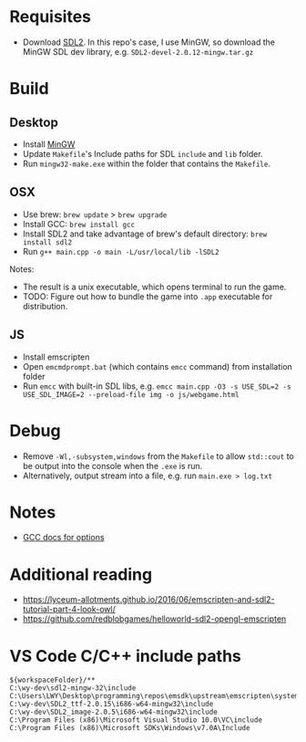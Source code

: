 # Requisites

- Download [SDL2](https://www.libsdl.org/download-2.0.php). In this repo's case, I use MinGW, so download the MinGW SDL dev library, e.g. `SDL2-devel-2.0.12-mingw.tar.gz`

# Build

## Desktop

- Install [MinGW](https://osdn.net/projects/mingw/downloads/68260/mingw-get-setup.exe/)
- Update `Makefile`'s Include paths for SDL `include` and `lib` folder.
- Run `mingw32-make.exe` within the folder that contains the `Makefile`.

## OSX

- Use brew: `brew update` > `brew upgrade`
- Install GCC: `brew install gcc`
- Install SDL2 and take advantage of brew's default directory: `brew install sdl2`
- Run `g++ main.cpp -o main -L/usr/local/lib -lSDL2`

Notes:

- The result is a unix executable, which opens terminal to run the game.
- TODO: Figure out how to bundle the game into `.app` executable for distribution.

## JS

- Install emscripten
- Open `emcmdprompt.bat` (which contains `emcc` command) from installation folder
- Run `emcc` with built-in SDL libs, e.g. `emcc main.cpp -O3 -s USE_SDL=2 -s USE_SDL_IMAGE=2 --preload-file img -o js/webgame.html`

# Debug

- Remove `-Wl,-subsystem,windows` from the `Makefile` to allow `std::cout` to be output into the console when the `.exe` is run.
- Alternatively, output stream into a file, e.g. run `main.exe > log.txt`

# Notes

- [GCC docs for options](https://gcc.gnu.org/onlinedocs/gcc-3.4.6/gcc/Invoking-GCC.html#Invoking-GCC)

# Additional reading

- https://lyceum-allotments.github.io/2016/06/emscripten-and-sdl2-tutorial-part-4-look-owl/
- https://github.com/redblobgames/helloworld-sdl2-opengl-emscripten

# VS Code C/C++ include paths

```
${workspaceFolder}/**
C:\wy-dev\sdl2-mingw-32\include
C:\Users\LWY\Desktop\programming\repos\emsdk\upstream\emscripten\system\include
C:\wy-dev\SDL2_ttf-2.0.15\i686-w64-mingw32\include
C:\wy-dev\SDL2_image-2.0.5\i686-w64-mingw32\include
C:\Program Files (x86)\Microsoft Visual Studio 10.0\VC\include
C:\Program Files (x86)\Microsoft SDKs\Windows\v7.0A\Include
```
